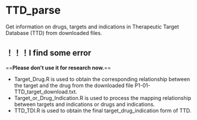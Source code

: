 # TTD_parse
Get information on drugs, targets and indications in Therapeutic Target Database (TTD) from downloaded files.

## **！！！I find some error**
==**Please don't use it for research now.**==

- Target_Drug.R is used to obtain the corresponding relationship between the target and the drug from the downloaded file P1-01-TTD_target_download.txt.
- Target_or_Drug_Indication.R is used to process the mapping relationship between targets and indications or drugs and indications.
- TTD_TDI.R is used to obtain the final target_drug_indication form of TTD.
